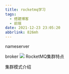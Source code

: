 ```yaml
---
title: rocketmq学习
tags:
  - 搭建博客
  - 前端
date: 2021-12-23 23:05:20
abbrlink: 826mh
---
```


nameserver

broker
![](https://gitee.com/mosheng123456789/pics/raw/master/img/360截图20211223233820385.jpg)
RocketMQ集群特点

集群模式介绍